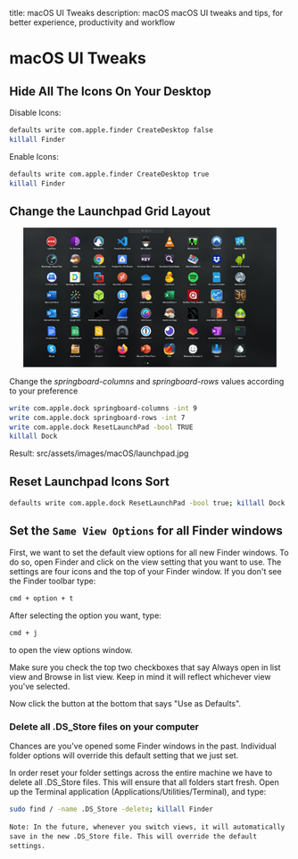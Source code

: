 <link rel="stylesheet" href="/assets/CSS/roundedCorners.css">

title: macOS UI Tweaks
description: macOS macOS UI tweaks and tips, for better experience, productivity and workflow

# macOS UI Tweaks

## Hide All The Icons On Your Desktop

Disable Icons:

```bash
defaults write com.apple.finder CreateDesktop false
killall Finder
```

Enable Icons:

```bash
defaults write com.apple.finder CreateDesktop true
killall Finder
```

## Change the Launchpad Grid Layout

<div style="width:90%; margin:0 auto">
    <img src="/assets/images/macOS/launchpad.jpg" alt="launchpad Grid 9x7">
</div>

Change the _springboard-columns_ and _springboard-rows_ values according to your preference

```bash
write com.apple.dock springboard-columns -int 9
write com.apple.dock springboard-rows -int 7
write com.apple.dock ResetLaunchPad -bool TRUE
killall Dock
```


Result:
src/assets/images/macOS/launchpad.jpg

## Reset Launchpad Icons Sort

```bash
defaults write com.apple.dock ResetLaunchPad -bool true; killall Dock
```

## Set the `Same View Options` for all Finder windows

First, we want to set the default view options for all new Finder windows. To do so, open Finder and click on the view setting that you want to use. The settings are four icons and the top of your Finder window.
If you don't see the Finder toolbar type:

```bash
cmd + option + t
```

After selecting the option you want, type:

```bash
cmd + j
```

to open the view options window.

Make sure you check the top two checkboxes that say Always open in list view and Browse in list view. Keep in mind it will reflect whichever view you've selected.

Now click the button at the bottom that says "Use as Defaults".

### Delete all .DS_Store files on your computer

Chances are you've opened some Finder windows in the past. Individual folder options will override this default setting that we just set.

In order reset your folder settings across the entire machine we have to delete all .DS_Store files. This will ensure that all folders start fresh. Open up the Terminal application (Applications/Utilities/Terminal), and type:

```bash
sudo find / -name .DS_Store -delete; killall Finder
```

`Note: In the future, whenever you switch views, it will automatically save in the new .DS_Store file. This will override the default settings.`
